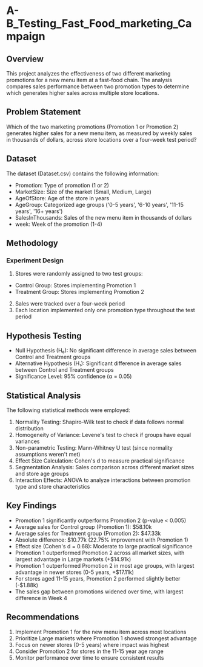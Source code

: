 # A-B_Testing_Fast_Food_marketing_Campaign

## Overview
This project analyzes the effectiveness of two different marketing promotions for a new menu item at a fast-food chain. The analysis compares sales performance between two promotion types to determine which generates higher sales across multiple store locations.

## Problem Statement
Which of the two marketing promotions (Promotion 1 or Promotion 2) generates higher sales for a new menu item, as measured by weekly sales in thousands of dollars, across store locations over a four-week test period?

## Dataset
The dataset (Dataset.csv) contains the following information:
  * Promotion: Type of promotion (1 or 2)
  * MarketSize: Size of the market (Small, Medium, Large)
  * AgeOfStore: Age of the store in years
  * AgeGroup: Categorized age groups ('0-5 years', '6-10 years', '11-15 years', '16+ years')
  * SalesInThousands: Sales of the new menu item in thousands of dollars
  * week: Week of the promotion (1-4)

## Methodology
### Experiment Design

1) Stores were randomly assigned to two test groups:
  * Control Group: Stores implementing Promotion 1
  * Treatment Group: Stores implementing Promotion 2

2) Sales were tracked over a four-week period
3) Each location implemented only one promotion type throughout the test period


## Hypothesis Testing

* Null Hypothesis (H₀): No significant difference in average sales between Control and Treatment groups
* Alternative Hypothesis (H₁): Significant difference in average sales between Control and Treatment groups
* Significance Level: 95% confidence (α = 0.05)

## Statistical Analysis
The following statistical methods were employed:

1) Normality Testing: Shapiro-Wilk test to check if data follows normal distribution
2) Homogeneity of Variance: Levene's test to check if groups have equal variances
3) Non-parametric Testing: Mann-Whitney U test (since normality assumptions weren't met)
4) Effect Size Calculation: Cohen's d to measure practical significance
5) Segmentation Analysis: Sales comparison across different market sizes and store age groups
6) Interaction Effects: ANOVA to analyze interactions between promotion type and store characteristics


## Key Findings

* Promotion 1 significantly outperforms Promotion 2 (p-value < 0.005)
* Average sales for Control group (Promotion 1): $58.10k
* Average sales for Treatment group (Promotion 2): $47.33k
* Absolute difference: $10.77k (22.75% improvement with Promotion 1)
* Effect size (Cohen's d = 0.68): Moderate to large practical significance
* Promotion 1 outperformed Promotion 2 across all market sizes, with largest advantage in Large markets (+$14.91k)
* Promotion 1 outperformed Promotion 2 in most age groups, with largest advantage in newer stores (0-5 years, +$17.11k)
* For stores aged 11-15 years, Promotion 2 performed slightly better (-$1.88k)
* The sales gap between promotions widened over time, with largest difference in Week 4

## Recommendations

1) Implement Promotion 1 for the new menu item across most locations
2) Prioritize Large markets where Promotion 1 showed strongest advantage
3) Focus on newer stores (0-5 years) where impact was highest
4) Consider Promotion 2 for stores in the 11-15 year age range
5) Monitor performance over time to ensure consistent results

